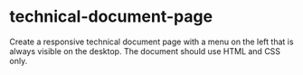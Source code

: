 # technical-document-page
Create a responsive technical document page with a menu on the left that is always visible on the desktop. The document should use HTML and CSS only.

